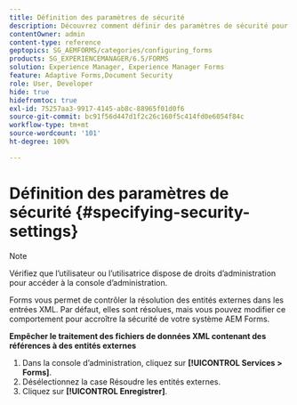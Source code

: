 ```yaml
---
title: Définition des paramètres de sécurité
description: Découvrez comment définir des paramètres de sécurité pour protéger les fichiers de données XML. La fonction de paramètre de sécurité contrôle les entités externes dans les entrées XML.
contentOwner: admin
content-type: reference
geptopics: SG_AEMFORMS/categories/configuring_forms
products: SG_EXPERIENCEMANAGER/6.5/FORMS
solution: Experience Manager, Experience Manager Forms
feature: Adaptive Forms,Document Security
role: User, Developer
hide: true
hidefromtoc: true
exl-id: 75257aa3-9917-4145-ab8c-88965f01d0f6
source-git-commit: bc91f56d447d1f2c26c160f5c414fd0e6054f84c
workflow-type: tm+mt
source-wordcount: '101'
ht-degree: 100%

---
```


# Définition des paramètres de sécurité {#specifying-security-settings}

>[!NOTE]
> 
> Vérifiez que l’utilisateur ou l’utilisatrice dispose de droits d’administration pour accéder à la console d’administration.

Forms vous permet de contrôler la résolution des entités externes dans les entrées XML. Par défaut, elles sont résolues, mais vous pouvez modifier ce comportement pour accroître la sécurité de votre système AEM Forms.

**Empêcher le traitement des fichiers de données XML contenant des références à des entités externes**

1. Dans la console d’administration, cliquez sur **[!UICONTROL Services > Forms]**.
1. Désélectionnez la case Résoudre les entités externes.
1. Cliquez sur **[!UICONTROL Enregistrer]**.
